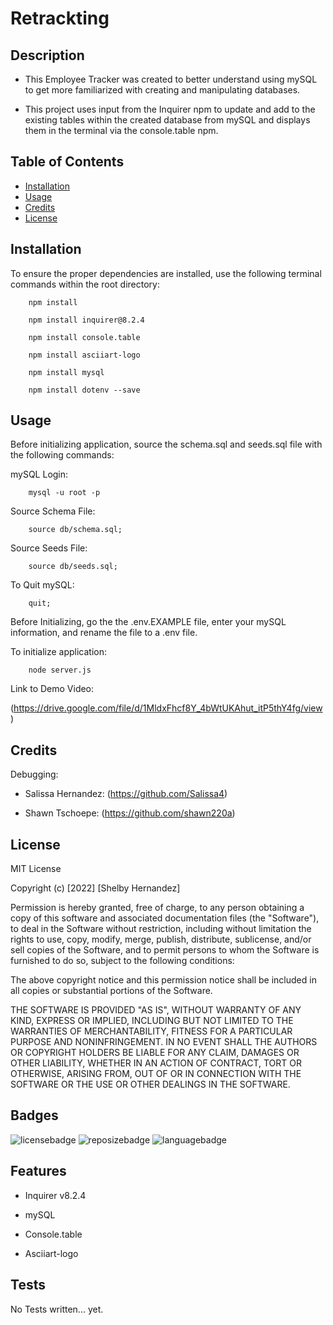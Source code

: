 # Retrackting

## Description

- This Employee Tracker was created to better understand using mySQL to get more familiarized with creating and manipulating databases.

- This project uses input from the Inquirer npm to update and add to the existing tables within the created database from mySQL and displays them in the terminal via the console.table npm.

## Table of Contents

- [Installation](#installation)
- [Usage](#usage)
- [Credits](#credits)
- [License](#license)

## Installation

To ensure the proper dependencies are installed, use the following terminal commands within the root directory:

```
    npm install
```

```
    npm install inquirer@8.2.4
```

```
    npm install console.table
```

```
    npm install asciiart-logo
```

```
    npm install mysql
```

```
    npm install dotenv --save
```


## Usage

Before initializing application, source the schema.sql and seeds.sql file with the following commands:

mySQL Login:

```
    mysql -u root -p
```

Source Schema File:

```
    source db/schema.sql;
```

Source Seeds File:

```
    source db/seeds.sql;
```

To Quit mySQL:

```
    quit;
```

Before Initializing, go the the .env.EXAMPLE file, enter your mySQL information, and rename the file to a .env file.


To initialize application:

```
    node server.js
```

Link to Demo Video:

(https://drive.google.com/file/d/1MldxFhcf8Y_4bWtUKAhut_itP5thY4fg/view)

## Credits

Debugging:

- Salissa Hernandez: (https://github.com/Salissa4)

- Shawn Tschoepe: (https://github.com/shawn220a)

## License

MIT License

Copyright (c) [2022] [Shelby Hernandez]

Permission is hereby granted, free of charge, to any person obtaining a copy
of this software and associated documentation files (the "Software"), to deal
in the Software without restriction, including without limitation the rights
to use, copy, modify, merge, publish, distribute, sublicense, and/or sell
copies of the Software, and to permit persons to whom the Software is
furnished to do so, subject to the following conditions:

The above copyright notice and this permission notice shall be included in all
copies or substantial portions of the Software.

THE SOFTWARE IS PROVIDED "AS IS", WITHOUT WARRANTY OF ANY KIND, EXPRESS OR
IMPLIED, INCLUDING BUT NOT LIMITED TO THE WARRANTIES OF MERCHANTABILITY,
FITNESS FOR A PARTICULAR PURPOSE AND NONINFRINGEMENT. IN NO EVENT SHALL THE
AUTHORS OR COPYRIGHT HOLDERS BE LIABLE FOR ANY CLAIM, DAMAGES OR OTHER
LIABILITY, WHETHER IN AN ACTION OF CONTRACT, TORT OR OTHERWISE, ARISING FROM,
OUT OF OR IN CONNECTION WITH THE SOFTWARE OR THE USE OR OTHER DEALINGS IN THE
SOFTWARE.


## Badges

![licensebadge](https://img.shields.io/github/license/shernandez927/retrackting?style=for-the-badge) ![reposizebadge](https://img.shields.io/github/repo-size/shernandez927/retrackting?style=for-the-badge) ![languagebadge](https://img.shields.io/github/languages/count/shernandez927/retrackting?style=for-the-badge)

## Features

- Inquirer v8.2.4

- mySQL

- Console.table

- Asciiart-logo


## Tests

No Tests written... yet.